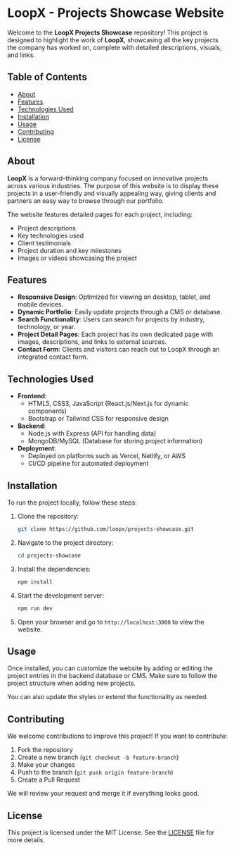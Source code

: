 # LoopX - Projects Showcase Website

Welcome to the **LoopX Projects Showcase** repository! This project is designed to highlight the work of **LoopX**, showcasing all the key projects the company has worked on, complete with detailed descriptions, visuals, and links.

## Table of Contents

- [About](#about)
- [Features](#features)
- [Technologies Used](#technologies-used)
- [Installation](#installation)
- [Usage](#usage)
- [Contributing](#contributing)
- [License](#license)

## About

**LoopX** is a forward-thinking company focused on innovative projects across various industries. The purpose of this website is to display these projects in a user-friendly and visually appealing way, giving clients and partners an easy way to browse through our portfolio.

The website features detailed pages for each project, including:
- Project descriptions
- Key technologies used
- Client testimonials
- Project duration and key milestones
- Images or videos showcasing the project

## Features

- **Responsive Design**: Optimized for viewing on desktop, tablet, and mobile devices.
- **Dynamic Portfolio**: Easily update projects through a CMS or database.
- **Search Functionality**: Users can search for projects by industry, technology, or year.
- **Project Detail Pages**: Each project has its own dedicated page with images, descriptions, and links to external sources.
- **Contact Form**: Clients and visitors can reach out to LoopX through an integrated contact form.

## Technologies Used

- **Frontend**: 
  - HTML5, CSS3, JavaScript (React.js/Next.js for dynamic components)
  - Bootstrap or Tailwind CSS for responsive design
- **Backend**: 
  - Node.js with Express (API for handling data)
  - MongoDB/MySQL (Database for storing project information)
- **Deployment**: 
  - Deployed on platforms such as Vercel, Netlify, or AWS
  - CI/CD pipeline for automated deployment

## Installation

To run the project locally, follow these steps:

1. Clone the repository:

    ```bash
    git clone https://github.com/loopx/projects-showcase.git
    ```

2. Navigate to the project directory:

    ```bash
    cd projects-showcase
    ```

3. Install the dependencies:

    ```bash
    npm install
    ```

4. Start the development server:

    ```bash
    npm run dev
    ```

5. Open your browser and go to `http://localhost:3000` to view the website.

## Usage

Once installed, you can customize the website by adding or editing the project entries in the backend database or CMS. Make sure to follow the project structure when adding new projects.

You can also update the styles or extend the functionality as needed.

## Contributing

We welcome contributions to improve this project! If you want to contribute:

1. Fork the repository
2. Create a new branch (`git checkout -b feature-branch`)
3. Make your changes
4. Push to the branch (`git push origin feature-branch`)
5. Create a Pull Request

We will review your request and merge it if everything looks good.

## License

This project is licensed under the MIT License. See the [LICENSE](LICENSE) file for more details.
